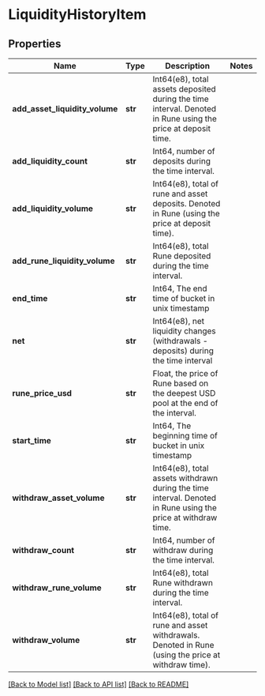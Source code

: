 # LiquidityHistoryItem

## Properties
Name | Type | Description | Notes
------------ | ------------- | ------------- | -------------
**add_asset_liquidity_volume** | **str** | Int64(e8), total assets deposited during the time interval. Denoted in Rune using the price at deposit time.  | 
**add_liquidity_count** | **str** | Int64, number of deposits during the time interval.  | 
**add_liquidity_volume** | **str** | Int64(e8), total of rune and asset deposits. Denoted in Rune (using the price at deposit time).  | 
**add_rune_liquidity_volume** | **str** | Int64(e8), total Rune deposited during the time interval.  | 
**end_time** | **str** | Int64, The end time of bucket in unix timestamp | 
**net** | **str** | Int64(e8), net liquidity changes (withdrawals - deposits) during the time interval  | 
**rune_price_usd** | **str** | Float, the price of Rune based on the deepest USD pool at the end of the interval.  | 
**start_time** | **str** | Int64, The beginning time of bucket in unix timestamp | 
**withdraw_asset_volume** | **str** | Int64(e8), total assets withdrawn during the time interval. Denoted in Rune using the price at withdraw time.  | 
**withdraw_count** | **str** | Int64, number of withdraw during the time interval.  | 
**withdraw_rune_volume** | **str** | Int64(e8), total Rune withdrawn during the time interval.  | 
**withdraw_volume** | **str** | Int64(e8), total of rune and asset withdrawals. Denoted in Rune (using the price at withdraw time).  | 

[[Back to Model list]](../README.md#documentation-for-models) [[Back to API list]](../README.md#documentation-for-api-endpoints) [[Back to README]](../README.md)

